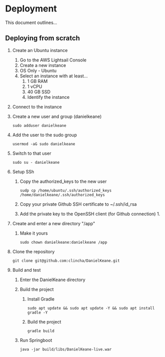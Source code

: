 # Deployment

This document outlines...

## Deploying from scratch 

1. Create an Ubuntu instance
    1. Go to the AWS Lightsail Console 
    1. Create a new instance
    1. OS Only - Ubuntu
    1. Select an instance with at least...
        1. 1 GB RAM
        1. 1 vCPU
        1. 40 GB SSD
        1. Identify the instance

1. Connect to the instance

1. Create a new user and group (danielkeane)

    `sudo adduser danielkeane`

1. Add the user to the sudo group

    `usermod -aG sudo danielkeane`
    
1. Switch to that user

    `sudo su - danielkeane`
    
1. Setup SSh
    1. Copy the authorized_keys to the new user
    
        `sudp cp /home/ubuntu/.ssh/authorized_keys /home/danielkeane/.ssh/authorized_keys`
    
    1. Copy your private Github SSH certificate to ~/.ssh/id_rsa
    1. Add the private key to the OpenSSH client (for Github connection)
        1. 
    
1. Create and enter a new directory "/app"
    1. Make it yours
    
        `sudo chown danielkeane:danielkeane /app`

1. Clone the repository
    
    `git clone git@github.com:clincha/DanielKeane.git`
    
1. Build and test
    1. Enter the DanielKeane directory
    1. Build the project
        1. Install Gradle
            
            `sudo apt update && sudo apt update -Y && sudo apt install gradle -Y`
        1. Build the project
            
            `gradle build`
    1. Run Springboot
    
        `java -jar build/libs/DanielKeane-live.war`